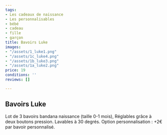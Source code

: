 ```yaml
---
tags:
- Les cadeaux de naissance
- Les personnalisables
- bébé
- cadeau
- fille
- garçon
title: Bavoirs Luke
images:
- "/assets/1_luke1.png"
- "/assets/1c_luke4.png"
- "/assets/1b_luke3.png"
- "/assets/1a_luke2.png"
price: 19
conditions: ''
reviews: []

---
```

## Bavoirs Luke

Lot de 3 bavoirs bandana naissance (taille 0-1 mois), Réglables grâce à deux boutons pression. Lavables à 30 degrés. Option personnalisation : +2€ par bavoir personnalisé.